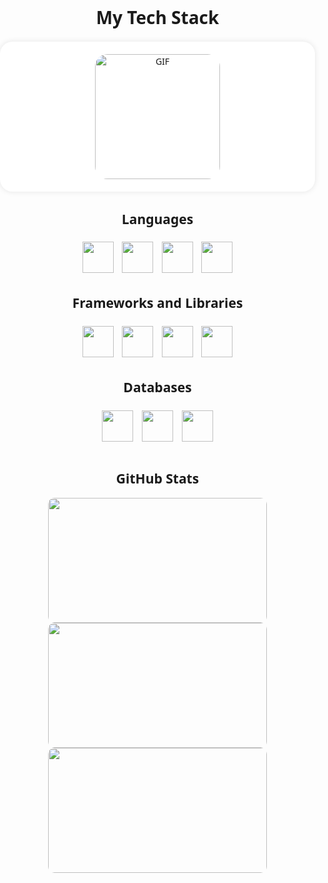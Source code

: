<!DOCTYPE html>
<html lang="en">
<head>
  <meta charset="UTF-8">
  <meta http-equiv="X-UA-Compatible" content="IE=edge">
  <meta name="viewport" content="width=device-width, initial-scale=1.0">
  <link rel="stylesheet" href="https://cdn.jsdelivr.net/gh/devicons/devicon@v2.15.1/devicon.min.css">
  <style>
    body {
      font-family: 'Segoe UI', Tahoma, Geneva, Verdana, sans-serif;
      margin: 0;
      padding: 0;
      box-sizing: border-box;
    }

    .container {
      max-width: 800px;
      margin: auto;
      padding: 20px;
    }

    .header {
      text-align: center;
      margin-bottom: 20px;
    }

    .card {
      display: flex;
      flex-wrap: wrap;
      justify-content: space-around;
      align-items: center;
      margin-bottom: 20px;
      background-color: #fff;
      padding: 20px;
      border-radius: 20px;
      box-shadow: 0 0 10px rgba(0, 0, 0, 0.1);
    }

    .card img {
      width: 200px;
      border-radius: 20px;
    }

    .technologies, .frameworks, .databases {
      text-align: center;
      margin-top: 20px;
    }

    .row {
      display: flex;
      justify-content: space-around;
      margin-top: 10px;
    }

    .column img {
      width: 50px;
      height: 50px;
      margin: 5px;
    }

    .github-stats {
      text-align: center;
      margin-top: 40px;
    }

    .github-stats img {
      width: 350px;
      height: 200px;
      border-radius: 10px;
    }
  </style>
</head>
<body>

<div class="container">
  <div class="header">
    <h1 class="text">My Tech Stack</h1>
  </div>

  <div class="card">
    <div align="center">
      <img alt="GIF" src="https://i.pinimg.com/originals/9e/a7/2e/9ea72ef078139ced289852e8a4ea0c5c.gif" />
    </div>
  </div>

  <div class="technologies">
    <h2>Languages</h2>
    <div class="row">
      <div class="column">
        <img src="https://cdn.jsdelivr.net/gh/devicons/devicon/icons/typescript/typescript-original.svg" />
        <img src="https://cdn.jsdelivr.net/gh/devicons/devicon/icons/csharp/csharp-original.svg" />
        <img src="https://cdn.jsdelivr.net/gh/devicons/devicon/icons/python/python-original.svg" />
        <img src="https://cdn.jsdelivr.net/gh/devicons/devicon/icons/php/php-original.svg" />
      </div>
    </div>
  </div>

  <div class="frameworks">
    <h2>Frameworks and Libraries</h2>
    <div class="row">
      <div class="column">
        <img src="https://cdn.jsdelivr.net/gh/devicons/devicon/icons/svelte/svelte-original.svg" />
        <img src="https://cdn.jsdelivr.net/gh/devicons/devicon/icons/react/react-original.svg" />
        <img src="https://cdn.jsdelivr.net/gh/devicons/devicon/icons/dotnetcore/dotnetcore-original.svg" />
        <img src="https://cdn.jsdelivr.net/gh/devicons/devicon/icons/laravel/laravel-plain.svg" />
      </div>
    </div>
  </div>

  <div class="databases">
    <h2>Databases</h2>
    <div class="row">
      <div class="column">
        <img src="https://cdn.jsdelivr.net/gh/devicons/devicon/icons/mysql/mysql-original-wordmark.svg" />
        <img src="https://cdn.jsdelivr.net/gh/devicons/devicon/icons/postgresql/postgresql-original-wordmark.svg" />
        <img src="https://cdn.jsdelivr.net/gh/devicons/devicon/icons/sqlite/sqlite-original-wordmark.svg" />
      </div>
    </div>
  </div>

  <div class="github-stats">
    <h2>GitHub Stats</h2>
    <div align="centers">
    <img src="https://media.giphy.com/media/WUlplcMpOCEmTGBtBW/giphy.gif" />
    </div>
    <img src="https://github-readme-stats.vercel.app/api/top-langs/?username=neon-nomad&hide=html,css,hack&theme=algolia" />
    <img src="https://github-readme-streak-stats.herokuapp.com/?user=neon-nomad&theme=algolia" />
  </div>
</div>

</body>
</html>
